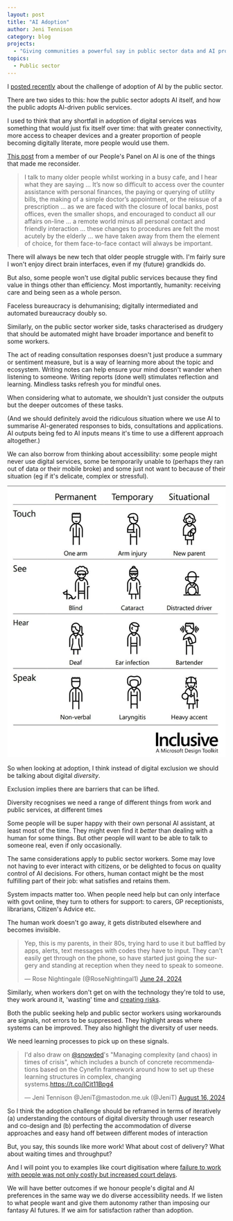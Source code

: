 ```yaml
---
layout: post
title: "AI Adoption"
author: Jeni Tennison
category: blog
projects:
  - "Giving communities a powerful say in public sector data and AI projects"
topics:
  - Public sector
---
```

I [posted recently](https://x.com/JeniT/status/1823276006288875542) about the challenge of adoption of AI by the public sector. 

There are two sides to this: how the public sector adopts AI itself, and how the public adopts AI-driven public services.

<!--more-->

I used to think that any shortfall in adoption of digital services was something that would just fix itself over time: that with greater connectivity, more access to cheaper devices and a greater proportion of people becoming digitally literate, more people would use them.

[This post](https://connectedbydata.org/blog/2024/04/30/margaret-guest-blog) from a member of our People's Panel on AI is one of the things that made me reconsider.

> I talk to many older people whilst working in a busy cafe, and I hear what they are saying … It’s now so difficult to access over the counter assistance with personal finances, the paying or querying of utility bills, the making of a simple doctor’s appointment, or the reissue of a prescription … as we are faced with the closure of local banks, post offices, even the smaller shops, and encouraged to conduct all our affairs on-line … a remote world minus all personal contact and friendly interaction … these changes to procedures are felt the most acutely by the elderly … we have taken away from them the element of choice, for them face-to-face contact will always be important.

There will always be new tech that older people struggle with. I'm fairly sure I won't enjoy direct brain interfaces, even if my (future) grandkids do.

But also, some people won't use digital public services because they find value in things other than efficiency. Most importantly, humanity: receiving care and being seen as a whole person.

Faceless bureaucracy is dehumanising; digitally intermediated and automated bureaucracy doubly so.

Similarly, on the public sector worker side, tasks characterised as drudgery that should be automated might have broader importance and benefit to some workers.

The act of reading consultation responses doesn't just produce a summary or sentiment measure, but is a way of learning more about the topic and ecosystem. Writing notes can help ensure your mind doesn't wander when listening to someone. Writing reports (done well) stimulates reflection and learning. Mindless tasks refresh you for mindful ones. 

When considering what to automate, we shouldn't just consider the outputs but the deeper outcomes of these tasks.

(And we should definitely avoid the ridiculous situation where we use AI to summarise AI-generated responses to bids, consultations and applications. AI outputs being fed to AI inputs means it's time to use a different approach altogether.)

We can also borrow from thinking about accessibility: some people might never use digital services, some be temporarily unable to (perhaps they ran out of data or their mobile broke) and some just not want to because of their situation (eg if it's delicate, complex or stressful).

![Graphic showing permanent, temporary and situational accessibility challenges. Touch: one arm, arm injury, new parent (holding a baby). See: blind, cataract, distracted driver. Hear: deaf, ear infection, bartender. Speak: non-verbal, laryngitis, heavy accent](/assets/blog/2024-08-18-accessibility.jpeg)

So when looking at adoption, I think instead of digital exclusion we should be talking about digital *diversity*.

Exclusion implies there are barriers that can be lifted.

Diversity recognises we need a range of different things from work and public services, at different times

Some people will be super happy with their own personal AI assistant, at least most of the time. They might even find it *better* than dealing with a human for some things. But other people will want to be able to talk to someone real, even if only occasionally.

The same considerations apply to public sector workers. Some may love not having to ever interact with citizens, or be delighted to focus on quality control of AI decisions. For others, human contact might be the most fulfilling part of their job: what satisfies and retains them.

System impacts matter too. When people need help but can only interface with govt online, they turn to others for support: to carers, GP receptionists, librarians, Citizen's Advice etc.

The human work doesn't go away, it gets distributed elsewhere and becomes invisible.

<blockquote class="twitter-tweet"><p lang="en" dir="ltr">Yep, this is my parents, in their 80s, trying hard to use it but baffled by apps, alerts, text messages with codes they have to input. They can&#39;t easily get through on the phone, so have started just going the surgery and standing at reception when they need to speak to someone.</p>&mdash; Rose Nightingale (@RoseNightingal1) <a href="https://twitter.com/RoseNightingal1/status/1805301312730316874?ref_src=twsrc%5Etfw">June 24, 2024</a></blockquote> <script async src="https://platform.twitter.com/widgets.js" charset="utf-8"></script>

Similarly, when workers don't get on with the technology they're told to use, they work around it, 'wasting' time and [creating risks](https://sheffield.pressbooks.pub/workarounds/chapter/risk-and-technical-debt/).

Both the public seeking help and public sector workers using workarounds are signals, not errors to be suppressed. They highlight areas where systems can be improved. They also highlight the diversity of user needs.

We need learning processes to pick up on these signals.

<blockquote class="twitter-tweet" data-conversation="none"><p lang="en" dir="ltr">I&#39;d also draw on <a href="https://twitter.com/snowded?ref_src=twsrc%5Etfw">@snowded</a>&#39;s &quot;Managing complexity (and chaos) in times of crisis&quot;, which includes a bunch of concrete recommendations based on the Cynefin framework around how to set up these learning structures in complex, changing systems.<a href="https://t.co/ICit11Bpg4">https://t.co/ICit11Bpg4</a></p>&mdash; Jeni Tennison @JeniT@mastodon.me.uk (@JeniT) <a href="https://twitter.com/JeniT/status/1824461793672171886?ref_src=twsrc%5Etfw">August 16, 2024</a></blockquote> <script async src="https://platform.twitter.com/widgets.js" charset="utf-8"></script>

So I think the adoption challenge should be reframed in terms of iteratively (a) understanding the contours of digital diversity through user research and co-design and (b) perfecting the accommodation of diverse approaches and easy hand off between different modes of interaction

But, you say, this sounds like more work! What about cost of delivery? What about waiting times and throughput?

And I will point you to examples like court digitisation where [failure to work with people was not only costly but increased court delays](https://committees.parliament.uk/committee/127/public-accounts-committee/news/196036/pac-seriously-concerned-at-court-reform-programmes-multiple-delays-and-revisions/).

We will have better outcomes if we honour people's digital and AI preferences in the same way we do diverse accessibility needs. If we listen to what people want and give them autonomy rather than imposing our fantasy AI futures. If we aim for satisfaction rather than adoption.